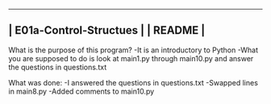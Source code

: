  -----------------------------------------------------
|            E01a-Control-Structues                   |
|                   README                            |
 -----------------------------------------------------
What is the purpose of this program?
-It is an introductory to Python
-What you are supposed to do is look at main1.py through main10.py and answer the questions in questions.txt

What was done:
-I answered the questions in questions.txt 
-Swapped lines in main8.py
-Added comments to main10.py